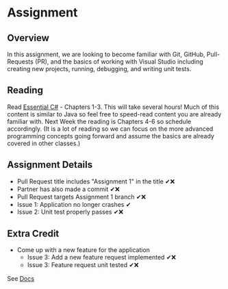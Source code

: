 # Assignment

## Overview

In this assignment, we are looking to become familiar with Git, GitHub, Pull-Requests (PR), and the basics of working with Visual Studio including creating new projects, running, debugging, and writing unit tests.

## Reading

Read [Essential C#](https://EssentialCSharp.com) - Chapters 1-3.  This will take several hours! Much of this content is similar to Java so feel free to speed-read content you are already familiar with.
Next Week the reading is Chapters 4-6 so schedule accordingly. (It is a lot of reading so we can focus on the more advanced programming concepts going forward and assume the basics are already covered in other classes.)

## Assignment Details

* Pull Request title includes "Assignment 1" in the title ✔❌
* Partner has also made a commit ✔❌
* Pull Request targets Assignment 1 branch ✔❌
* Issue 1: Application no longer crashes ✔
* Issue 2: Unit test properly passes ✔❌

## Extra Credit

* Come up with a new feature for the application
  * Issue 3: Add a new feature request implemented ✔❌
  * Issue 3: Feature request unit tested ✔❌

See [Docs](https://github.com/IntelliTect-Samples/EWU-CSCD371-2025-Fall/blob/main/Docs)
